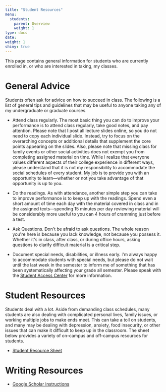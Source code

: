 ```yaml
---
title: "Student Resources"
menu:
  students:
    parent: Overview
    weight: 1
type: docs
date: 
weight: 1
shiny: true
---
```



This page contains general information for students who are currently enrolled in, or who are interested in taking, my classes. 

# General Advice

Students often ask for advice on how to succeed in class. The following is a list of general tips and guidelines that may be useful to anyone taking any of my undergraduate or graduate courses.

  - Attend class regularly. The most basic thing you can do to improve your performance is to attend class regularly, take good notes, and pay attention. Please note that I post all lecture slides online, so you do not need to copy each individual slide. Instead, try to focus on the overarching concepts or additional details that supplement the core points appearing on the slides. Also, please note that missing class for family events or other social activities does not exempt you from completing assigned material on time. While I realize that everyone values different aspects of their college experience in different ways, please understand that it is not my responsibility to accommodate the social schedules of every student. My job is to provide you with an opportunity to learn—whether or not you take advantage of that opportunity is up to you.

  - Do the readings. As with attendance, another simple step you can take to improve performance is to keep up with the readings. Spend even a short amount of time each day with the material covered in class and in the assigned texts—spending 15 minutes per day reviewing material will be considerably more useful to you can 4 hours of cramming just before a test.
 
  - Ask Questions. Don't be afraid to ask questions. The whole reason you're here is because you lack knowledge, not because you possess it. Whether it's in class, after class, or during office hours, asking questions to clarify difficult material is a critical step.
  
  - Document special needs, disabilities, or illness early. I'm always happy to accommodate students with special needs, but please do not wait until the last week in the semester to inform me of something that has been systematically affecting your grade all semester. Please speak with the [Student Access Center](https://www.k-state.edu/accesscenter/) for more information.
  

# Student Resources

Students deal with a lot. Aside from demanding class schedules, many students are also dealing with complicated personal lives, family issues, or working multiple jobs to make ends meet. This can take a toll on students, and many may be dealing with depression, anxiety, food insecurity, or other issues that can make it difficult to keep up in the classroom. The sheet below provides a variety of on-campus and off-campus resources for students.

  - [Student Resource Sheet](files/student-resource-sheet.pdf)

  
# Writing Resources

  - [Google Scholar Instructions](files/google-scholar.pdf)
  
